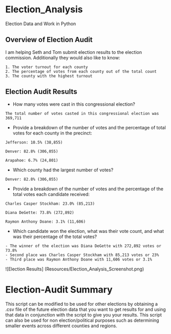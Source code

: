 # Election_Analysis
Election Data and Work in Python
## Overview of Election Audit
I am helping Seth and Tom submit election results to the election commission. Additionally they would also like to know:
```
1. The voter turnout for each county
2. The percentage of votes from each county out of the total count
3. The county with the highest turnout
```
## Election Audit Results
- How many votes were cast in this congressional election?
```
The total number of votes casted in this congressional election was 369,711
```
- Provide a breakdown of the number of votes and the percentage of total votes for each county in the precinct:
```
Jefferson: 10.5% (38,855)

Denver: 82.8% (306,055)

Arapahoe: 6.7% (24,801)
```
- Which county had the largest number of votes?
```
Denver: 82.8% (306,055)
```
- Provide a breakdown of the number of votes and the percentage of the total votes each candidate received:
```
Charles Casper Stockham: 23.0% (85,213)

Diana DeGette: 73.8% (272,892)

Raymon Anthony Doane: 3.1% (11,606)
```
- Which candidate won the election, what was their vote count, and what was their percentage of the total votes?
```
- The winner of the election was Diana DeGette with 272,892 votes or 73.8%
- Second place was Charles Casper Stockham with 85,213 votes or 23%
- Third place was Raymon Anthony Doane with 11,606 votes or 3.1%
```
![Election Results] (Resources/Election_Analysis_Screenshot.png)
# Election-Audit Summary
This script can be modified to be used for other elections by obtaining a .csv file of the future election data that you want to get results for and using that data in conjunction with the script to give you your results. This script can also be used for non election/political purposes such as determining smaller events across different counties and regions.

